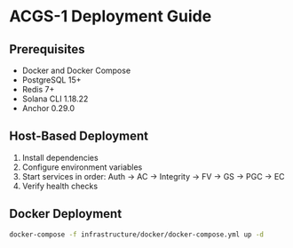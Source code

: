 # ACGS-1 Deployment Guide

## Prerequisites

- Docker and Docker Compose
- PostgreSQL 15+
- Redis 7+
- Solana CLI 1.18.22
- Anchor 0.29.0

## Host-Based Deployment

1. Install dependencies
2. Configure environment variables
3. Start services in order: Auth → AC → Integrity → FV → GS → PGC → EC
4. Verify health checks

## Docker Deployment

```bash
docker-compose -f infrastructure/docker/docker-compose.yml up -d
```

